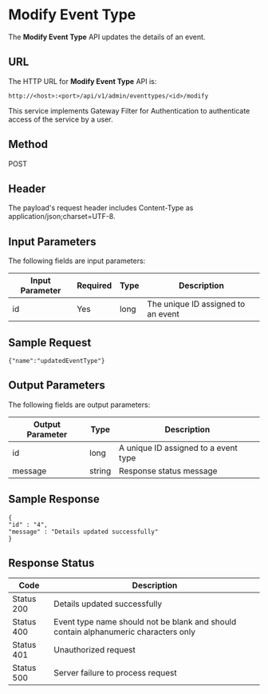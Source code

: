 
# Modify Event Type

The **Modify Event Type** API updates the details of an event.

## URL

The HTTP URL for **Modify Event Type** API is:

```
http://<host>:<port>/api/v1/admin/eventtypes/<id>/modify
```

This service implements Gateway Filter for Authentication to authenticate access of the service by a user.

## Method

POST

## Header

The payload's request header includes Content-Type as application/json;charset=UTF-8.

## Input Parameters

The following fields are input parameters:

| Input Parameter | Required | Type | Description                        |
| --------------- | -------- | ---- | ---------------------------------- |
| id              | Yes      | long | The unique ID assigned to an event |

## Sample Request

```
{"name":"updatedEventType"}
```

## Output Parameters

The following fields are output parameters:

| Output Parameter | Type   | Description                          |
| ---------------- | ------ | ------------------------------------ |
| id               | long   | A unique ID assigned to a event type |
| message          | string | Response status message              |

## Sample Response

```
{
"id" : "4",
"message" : "Details updated successfully"
}
```

## Response Status

| Code       | Description                                                                         |
| ---------- | ----------------------------------------------------------------------------------- |
| Status 200 | Details updated successfully                                                        |
| Status 400 | Event type name should not be blank and should contain alphanumeric characters only |
| Status 401 | Unauthorized request                                                                |
| Status 500 | Server failure to process request                                                   |
